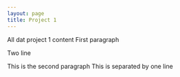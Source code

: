 ```yaml
---
layout: page
title: Project 1
---
```


All dat project 1 content First paragraph

Two line


This is the second paragraph<!-- more -->
This is separated by one line